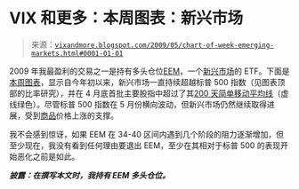 <!--yml

category: 未分类

date: 2024-05-18 17:45:15

-->

# VIX 和更多：本周图表：新兴市场

> 来源：[`vixandmore.blogspot.com/2009/05/chart-of-week-emerging-markets.html#0001-01-01`](http://vixandmore.blogspot.com/2009/05/chart-of-week-emerging-markets.html#0001-01-01)

2009 年我最盈利的交易之一是持有多头仓位[EEM](http://vixandmore.blogspot.com/search/label/EEM)，一个[新兴市场](http://vixandmore.blogspot.com/search/label/emerging%20markets)的 ETF。下面是[本周图表](http://vixandmore.blogspot.com/search/label/chart%20of%20the%20week)，显示自今年初以来，新兴市场一直持续超越标普 500 指数（见图表顶部的比率研究），并在 4 月底首批主要股指中超过了其[200 天简单移动平均线](http://vixandmore.blogspot.com/search/label/200%20day%20SMA)（虚线绿色）。尽管标普 500 指数在 5 月份横向波动，但新兴市场仍然继续取得进展，受到[商品](http://vixandmore.blogspot.com/search/label/commodities)价格上涨的支撑。

我不会感到惊讶，如果 EEM 在 34-40 区间内遇到几个阶段的阻力逐渐增加，但至少现在，我没有看到任何理由要退出 EEM，至少在其相对于标普 500 的表现开始恶化之前是如此。

***披露：在撰写本文时，我持有 EEM 多头仓位。***
